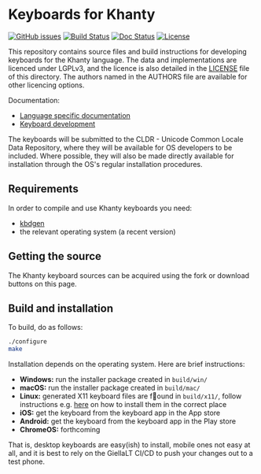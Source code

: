 # Keyboards for Khanty

[![GitHub issues](https://img.shields.io/github/issues-raw/giellalt/keyboard-kca)](https://github.com/giellalt/keyboard-kca/issues)
[![Build Status](https://github.com/giellalt/keyboard-kca/workflows/Build%20Keyboards/badge.svg)](https://github.com/giellalt/keyboard-kca/actions)
[![Doc Status](https://github.com/giellalt/keyboard-kca/workflows/Build%20Docs/badge.svg)](https://github.com/giellalt/keyboard-kca/actions)
[![License](https://img.shields.io/github/license/giellalt/keyboard-kca)](https://github.com/giellalt/keyboard-kca/blob/main/LICENSE)

This repository contains source files and build instructions for
developing keyboards for the Khanty language. The data and
implementations are licenced under LGPLv3, and the licence is
also detailed in the [LICENSE](LICENSE) file of this directory. The authors named
in the AUTHORS file are available for other licencing options.

Documentation:

- [Language specific documentation](https://giellalt.github.io/keyboard-kca)
- [Keyboard development](https://giellalt.github.io/keyboards/Overview.html)

The keyboards will be submitted to the CLDR - Unicode Common Locale Data
Repository, where they will be available for OS developers to be
included. Where possible, they will also be made directly available for
installation through the OS's regular installation procedures.

## Requirements

In order to compile and use Khanty keyboards you need:

- [kbdgen](https://github.com/divvun/kbdgen)
- the relevant operating system (a recent version)

## Getting the source

The Khanty keyboard sources can be acquired using the fork or download
buttons on this page.

## Build and installation

To build, do as follows:

```sh
./configure
make
```

Installation depends on the operating system. Here are brief instructions:

- __Windows:__ run the installer package created in `build/win/`
- __macOS:__ run the installer package created in `build/mac/`
- __Linux:__ generated X11 keyboard files are found in `build/x11/`, follow
  instructions e.g.
  [here](https://paulguerin.medium.com/install-an-additional-keyboard-layout-on-x11-58e53aaef1e4)
  on how to install them in the correct place
- __iOS:__ get the keyboard from the keyboard app in the App store
- __Android:__ get the keyboard from the keyboard app in the Play store
- __ChromeOS:__ forthcoming

That is, desktop keyboards are easy(ish) to install, mobile ones not easy at all,
and it is best to rely on the GiellaLT CI/CD to push your changes out to a test phone.
